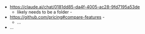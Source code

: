- https://claude.ai/chat/0181dd85-da4f-4005-ac28-9fd7195a53de
  - likely needs to be a folder -
- https://github.com/pricing#compare-features -
  - ...
- ...
